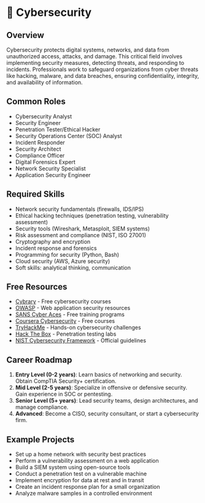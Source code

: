# 🔐 Cybersecurity

## Overview
Cybersecurity protects digital systems, networks, and data from unauthorized access, attacks, and damage. This critical field involves implementing security measures, detecting threats, and responding to incidents. Professionals work to safeguard organizations from cyber threats like hacking, malware, and data breaches, ensuring confidentiality, integrity, and availability of information.

## Common Roles
- Cybersecurity Analyst
- Security Engineer
- Penetration Tester/Ethical Hacker
- Security Operations Center (SOC) Analyst
- Incident Responder
- Security Architect
- Compliance Officer
- Digital Forensics Expert
- Network Security Specialist
- Application Security Engineer

## Required Skills
- Network security fundamentals (firewalls, IDS/IPS)
- Ethical hacking techniques (penetration testing, vulnerability assessment)
- Security tools (Wireshark, Metasploit, SIEM systems)
- Risk assessment and compliance (NIST, ISO 27001)
- Cryptography and encryption
- Incident response and forensics
- Programming for security (Python, Bash)
- Cloud security (AWS, Azure security)
- Soft skills: analytical thinking, communication

## Free Resources
- [Cybrary](https://www.cybrary.it/) - Free cybersecurity courses
- [OWASP](https://owasp.org/) - Web application security resources
- [SANS Cyber Aces](https://www.cyberaces.org/) - Free training programs
- [Coursera Cybersecurity](https://www.coursera.org/courses?query=cybersecurity) - Free courses
- [TryHackMe](https://tryhackme.com/) - Hands-on cybersecurity challenges
- [Hack The Box](https://www.hackthebox.com/) - Penetration testing labs
- [NIST Cybersecurity Framework](https://www.nist.gov/cyberframework) - Official guidelines

## Career Roadmap
1. **Entry Level (0-2 years)**: Learn basics of networking and security. Obtain CompTIA Security+ certification.
2. **Mid Level (2-5 years)**: Specialize in offensive or defensive security. Gain experience in SOC or pentesting.
3. **Senior Level (5+ years)**: Lead security teams, design architectures, and manage compliance.
4. **Advanced**: Become a CISO, security consultant, or start a cybersecurity firm.

## Example Projects
- Set up a home network with security best practices
- Perform a vulnerability assessment on a web application
- Build a SIEM system using open-source tools
- Conduct a penetration test on a vulnerable machine
- Implement encryption for data at rest and in transit
- Create an incident response plan for a small organization
- Analyze malware samples in a controlled environment
